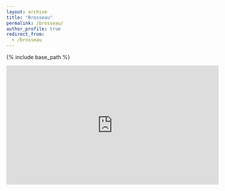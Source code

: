 ```yaml
---
layout: archive
title: "Brosseau"
permalink: /brosseau/
author_profile: true
redirect_from:
  - /brosseau
---
```


{% include base_path %}
<iframe width="560" height="315" 
  src="https://www.youtube.com/embed/cNe_O6W0lws" 
  frameborder="0" allowfullscreen>
</iframe>

